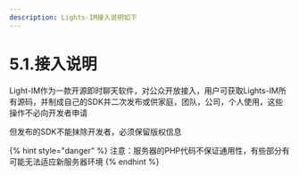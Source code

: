 ```yaml
---
description: Lights-IM接入说明如下
---
```


# 5.1.接入说明

Light-IM作为一款开源即时聊天软件，对公众开放接入，用户可获取Lights-IM所有源码，并制成自己的SDK并二次发布或供家庭，团队，公司，个人使用，这些操作不必向开发者申请

但发布的SDK不能抹除开发者，必须保留版权信息

{% hint style="danger" %}
注意：服务器的PHP代码不保证通用性，有些部分有可能无法适应新服务器环境
{% endhint %}

